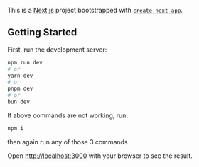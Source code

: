 This is a [Next.js](https://nextjs.org/) project bootstrapped with [`create-next-app`](https://github.com/vercel/next.js/tree/canary/packages/create-next-app).

## Getting Started

First, run the development server:

```bash
npm run dev
# or
yarn dev
# or
pnpm dev
# or
bun dev
```

If above commands are not working, run:
```bash
npm i
```
then again run any of those 3 commands

Open [http://localhost:3000](http://localhost:3000) with your browser to see the result.

